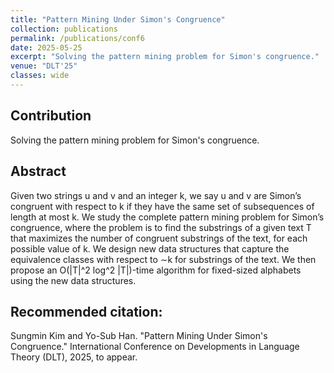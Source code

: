 ```yaml
---
title: "Pattern Mining Under Simon's Congruence"
collection: publications
permalink: /publications/conf6
date: 2025-05-25
excerpt: "Solving the pattern mining problem for Simon's congruence."
venue: "DLT'25"
classes: wide
---
```

## Contribution
Solving the pattern mining problem for Simon's congruence.

## Abstract
Given two strings u and v and an integer k, we say u and v are Simon’s congruent with respect to k if they have the same set of subsequences of length at most k. We study the complete pattern mining problem for Simon’s congruence, where the problem is to find the substrings of a given text T that maximizes the number of congruent substrings of the text, for each possible value of k. We design new data structures that capture the equivalence classes with respect to ∼k for substrings of the text. We then propose an O(|T|^2 log^2 |T|)-time algorithm for fixed-sized alphabets using the new data structures.

## Recommended citation:
Sungmin Kim and Yo-Sub Han. "Pattern Mining Under Simon's Congruence." International Conference on Developments in Language Theory (DLT), 2025, to appear.
